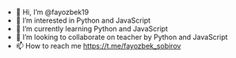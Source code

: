 - 👋 Hi, I’m @fayozbek19
- 👀 I’m interested in Python and JavaScript
- 🌱 I’m currently learning Python and JavaScript
- 💞️ I’m looking to collaborate on teacher by Python and JavaScript
- 📫 How to reach me https://t.me/fayozbek_sobirov

<!---
fayozbek19/fayozbek19 is a ✨ special ✨ repository because its `README.md` (this file) appears on your GitHub profile.
You can click the Preview link to take a look at your changes.
--->
